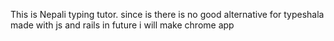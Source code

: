This is Nepali typing tutor. since is there is no good alternative for typeshala
made with js and rails 
in future i will make chrome app
